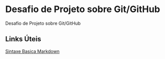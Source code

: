 # Desafio de Projeto sobre Git/GitHub
Desafio de Projeto sobre Git/GitHub

## Links Úteis
[Sintaxe Basica Markdown](https://www.markdownguide.org/basic-syntax/)
